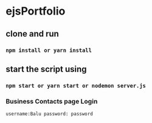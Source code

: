 # ejsPortfolio

 ## clone and run 
 
 ### `npm install or yarn install`
 
 ## start the script using 
 
 ### `npm start or yarn start or nodemon server.js`
 
 ### Business Contacts page Login
 `username:Balu
 password: password`
 
